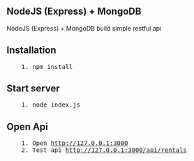 ## NodeJS (Express) + MongoDB 
NodeJS (Express) + MongoDB build simple restful api

## Installation

<pre>
    1. npm install 
</pre>

## Start server

<pre>
    1. node index.js    
</pre>

## Open Api

<pre>
    1. Open <a href="http://127.0.0.1:3000">http://127.0.0.1:3000</a>
    2. Test api <a href="http://127.0.0.1:3000/api/rentals">http://127.0.0.1:3000/api/rentals</a>
</pre>

